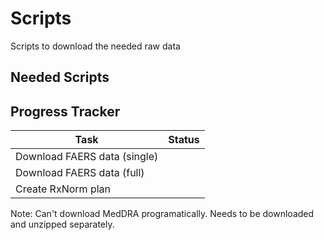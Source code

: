 # Scripts
Scripts to download the needed raw data

## Needed Scripts

## Progress Tracker
| Task | Status |
| --- | --- |
| Download FAERS data (single) |  |
| Download FAERS data (full)   |  |
| Create RxNorm plan | |

Note: Can't download MedDRA programatically. Needs to be downloaded and unzipped separately.




